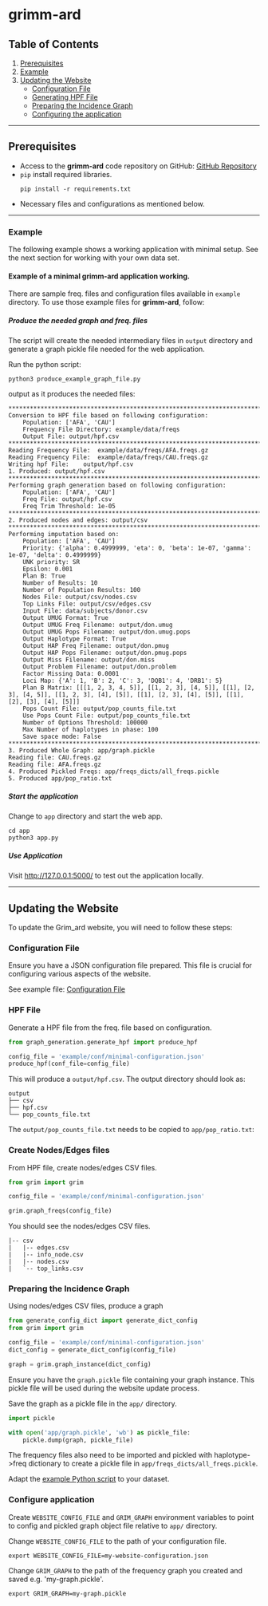 # grimm-ard

## Table of Contents

1. [Prerequisites](#prerequisites)
2. [Example](#example)
3. [Updating the Website](#updating-the-website)
    - [Configuration File](#configuration-file)
    - [Generating HPF File](#hpf-file)
    - [Preparing the Incidence Graph](#preparing-the-incidence-graph)
    - [Configuring the application](#configure-app)
---

## Prerequisites<a name="prerequisites"></a>

- Access to the **grimm-ard** code repository on
  GitHub: [GitHub Repository](https://github.com/nmdp-bioinformatics/grimm-ard)
- `pip` install required libraries.
    ```
    pip install -r requirements.txt
    ```
- Necessary files and configurations as mentioned below.

---
### Example<a name="example"></a>

The following example shows a working application with minimal setup. See the next section for working with your own data set. 

#### Example of a minimal **grimm-ard** application working.

There are sample freq. files and configuration files available in `example` directory. To use those example files for **grimm-ard**, follow:

##### Produce the needed graph and freq. files

The script will create the needed intermediary files in `output` directory and generate a graph pickle file needed for
the web application.

Run the python script:

```
python3 produce_example_graph_file.py
```

output as it produces the needed files:

```
****************************************************************************************************
Conversion to HPF file based on following configuration:
	Population: ['AFA', 'CAU']
	Frequency File Directory: example/data/freqs
	Output File: output/hpf.csv
****************************************************************************************************
Reading Frequency File:	 example/data/freqs/AFA.freqs.gz
Reading Frequency File:	 example/data/freqs/CAU.freqs.gz
Writing hpf File:	 output/hpf.csv
1. Produced: output/hpf.csv
****************************************************************************************************
Performing graph generation based on following configuration:
	Population: ['AFA', 'CAU']
	Freq File: output/hpf.csv
	Freq Trim Threshold: 1e-05
****************************************************************************************************
2. Produced nodes and edges: output/csv
****************************************************************************************************
Performing imputation based on:
	Population: ['AFA', 'CAU']
	Priority: {'alpha': 0.4999999, 'eta': 0, 'beta': 1e-07, 'gamma': 1e-07, 'delta': 0.4999999}
	UNK priority: SR
	Epsilon: 0.001
	Plan B: True
	Number of Results: 10
	Number of Population Results: 100
	Nodes File: output/csv/nodes.csv
	Top Links File: output/csv/edges.csv
	Input File: data/subjects/donor.csv
	Output UMUG Format: True
	Output UMUG Freq Filename: output/don.umug
	Output UMUG Pops Filename: output/don.umug.pops
	Output Haplotype Format: True
	Output HAP Freq Filename: output/don.pmug
	Output HAP Pops Filename: output/don.pmug.pops
	Output Miss Filename: output/don.miss
	Output Problem Filename: output/don.problem
	Factor Missing Data: 0.0001
	Loci Map: {'A': 1, 'B': 2, 'C': 3, 'DQB1': 4, 'DRB1': 5}
	Plan B Matrix: [[[1, 2, 3, 4, 5]], [[1, 2, 3], [4, 5]], [[1], [2, 3], [4, 5]], [[1, 2, 3], [4], [5]], [[1], [2, 3], [4], [5]], [[1], [2], [3], [4], [5]]]
	Pops Count File: output/pop_counts_file.txt
	Use Pops Count File: output/pop_counts_file.txt
	Number of Options Threshold: 100000
	Max Number of haplotypes in phase: 100
	Save space mode: False
****************************************************************************************************
3. Produced Whole Graph: app/graph.pickle
Reading file: CAU.freqs.gz
Reading file: AFA.freqs.gz
4. Produced Pickled Freqs: app/freqs_dicts/all_freqs.pickle
5. Produced app/pop_ratio.txt
```

##### Start the application

Change to `app` directory and start the web app.

```
cd app
python3 app.py
```

##### Use Application

Visit http://127.0.0.1:5000/ to test out the application locally.

---

## Updating the Website<a name="updating-the-website"></a>

To update the Grim_ard website, you will need to follow these steps:

### Configuration File<a name="configuration-file"></a>

Ensure you have a JSON configuration file prepared. This file is crucial for configuring various aspects of the website.

See example file: [Configuration File](example/conf/minimal-configuration.json)

### HPF File<a name="hpf-file"></a>

Generate a HPF file from the freq. file based on configuration.

```python
from graph_generation.generate_hpf import produce_hpf

config_file = 'example/conf/minimal-configuration.json'
produce_hpf(conf_file=config_file)
```

This will produce a `output/hpf.csv`. The output directory should look as:

```
output
├── csv
├── hpf.csv
└── pop_counts_file.txt
```

The `output/pop_counts_file.txt` needs to be copied to `app/pop_ratio.txt`:

### Create Nodes/Edges files

From HPF file, create nodes/edges CSV files.

```python
from grim import grim

config_file = 'example/conf/minimal-configuration.json'

grim.graph_freqs(config_file)
```

You should see the nodes/edges CSV files.
```
|-- csv
|   |-- edges.csv
|   |-- info_node.csv
|   |-- nodes.csv
|   `-- top_links.csv

```

### Preparing the Incidence Graph<a name="preparing-the-incidence-graph"></a>

Using nodes/edges CSV files, produce a graph

```python
from generate_config_dict import generate_dict_config
from grim import grim

config_file = 'example/conf/minimal-configuration.json'
dict_config = generate_dict_config(config_file)

graph = grim.graph_instance(dict_config)
```

Ensure you have the `graph.pickle` file containing your graph instance. This pickle file will be used during the website
update process.

Save the graph as a pickle file in the `app/` directory.

```python
import pickle

with open('app/graph.pickle', 'wb') as pickle_file:
    pickle.dump(graph, pickle_file)
```

The frequency files also need to be imported and pickled with haplotype->freq dictionary to create a pickle file
in `app/freqs_dicts/all_freqs.pickle`.

Adapt the [example Python script](#example-of-a-minimal-grimm-ard-application-working) to your dataset.

### Configure application<a name="configure-app"></a>

Create `WEBSITE_CONFIG_FILE` and `GRIM_GRAPH` environment variables to point to config and pickled graph object file
relative to `app/` directory.

Change `WEBSITE_CONFIG_FILE` to the path of your configuration file.

```
export WEBSITE_CONFIG_FILE=my-website-configuration.json
```

Change `GRIM_GRAPH` to the path of the frequency graph you created and saved e.g. 'my-graph.pickle'.

```
export GRIM_GRAPH=my-graph.pickle
```

